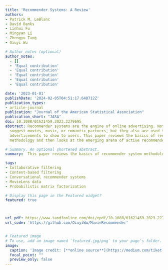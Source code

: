 ```yaml
---
title: 'Recommender Systems: A Review'
authors:
- Patrick M. LeBlanc
- David Banks
- Linhui Fu
- Mingyan Li
- Zhengyu Tang
- Qiuyi Wu

# Author notes (optional)
author_notes:
  - []
  - 'Equal contribution'
  - 'Equal contribution'
  - 'Equal contribution'
  - 'Equal contribution'
  - 'Equal contribution'

date: '2023-01-01'
publishDate: '2024-02-05T04:51:17.640712Z'
publication_types:
- article-journal
publication: "Journal of the American Statistical Association"
publication_short: "JASA"
doi: 10.1080/01621459.2023.2279695
abstract: Recommender systems are the engine of online advertising. Not only do they
  suggest movies, music, or romantic partners, but they also are used to select which
  advertisements to show to users. This paper reviews the basics of recommender system
  methodology and then looks at the emerging arena of active recommender systems.

# Summary. An optional shortened abstract.
summary:  This paper reviews the basics of recommender system methodology and then looks at the emerging arena of active recommender systems. 

tags:
- Collaborative filtering
- Content-based filtering
- Conversational recommender systems
- MovieLens data
- Probabilistic matrix factorization

# Display this page in the Featured widget?
featured: true



url_pdf: https://www.tandfonline.com/doi/epdf/10.1080/01621459.2023.2279695?needAccess=true
url_code: 'https://github.com/QiuyiWu/MovieRecommender'


# Featured image
# To use, add an image named `featured.jpg/png` to your page's folder. 
image:
  caption: 'Image credit: [**online source**](https://medium.com/tiket-com-dev-team/build-recommendation-engine-using-graph-cbd6d8732e46)'
  focal_point: ""
  preview_only: false
---
```

